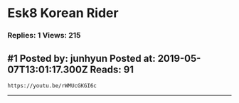 # Esk8 Korean Rider

### Replies: 1 Views: 215

## \#1 Posted by: junhyun Posted at: 2019-05-07T13:01:17.300Z Reads: 91

```
https://youtu.be/rWMUcGKGI6c
```

---
